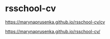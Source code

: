 # rsschool-cv

https://marynaprusenka.github.io/rsschool-cv/cv

https://marynaprusenka.github.io/rsschool-cv/
